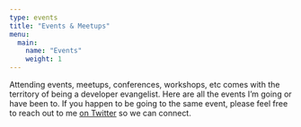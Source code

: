 ```yaml
---
type: events
title: "Events & Meetups"
menu:
  main:
    name: "Events"
    weight: 1
---
```


Attending events, meetups, conferences, workshops, etc comes with the territory of being a developer evangelist. Here are all the events I’m going or have been to. If you happen to be going to the same event, please feel free to reach out to me [on Twitter][twitter-link] so we can connect.



[twitter-link]: https://twitter.com/FelicianoTech
